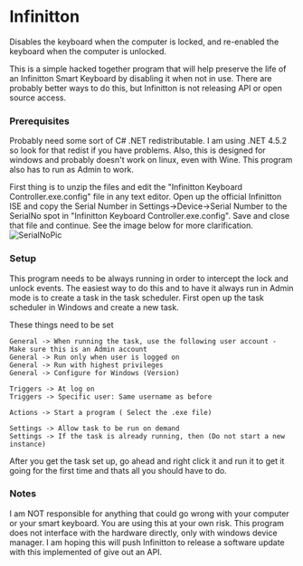 # Infinitton
Disables the keyboard when the computer is locked, and re-enabled the keyboard when the computer is unlocked.

This is a simple hacked together program that will help preserve the life of an Infinitton Smart Keyboard by disabling it when not in use. There are probably better ways to do this, but Infinitton is not releasing API or open source access. 


### Prerequisites
Probably need some sort of C# .NET redistributable. I am using .NET 4.5.2 so look for that redist if you have problems. Also, this is designed for windows and probably doesn't work on linux, even with Wine. This program also has to run as Admin to work.

First thing is to unzip the files and edit the "Infinitton Keyboard Controller.exe.config" file in any text editor. Open up the official Infinitton ISE and copy the Serial Number in Settings->Device->Serial Number to the SerialNo spot in "Infinitton Keyboard Controller.exe.config". Save and close that file and continue. See the image below for more clarification.
![SerialNoPic](https://github.com/ctreadw6/Infinitton/blob/master/Pics/pic1.PNG)

### Setup
This program needs to be always running in order to intercept the lock and unlock events. The easiest way to do this and to have it always run in Admin mode is to create a task in the task scheduler. First open up the task scheduler in Windows and create a new task. 

These things need to be set
```
General -> When running the task, use the following user account - Make sure this is an Admin account
General -> Run only when user is logged on
General -> Run with highest privileges
General -> Configure for Windows (Version)

Triggers -> At log on
Triggers -> Specific user: Same username as before

Actions -> Start a program ( Select the .exe file)

Settings -> Allow task to be run on demand
Settings -> If the task is already running, then (Do not start a new instance)
```

After you get the task set up, go ahead and right click it and run it to get it going for the first time and thats all you should have to do.

### Notes
I am NOT responsible for anything that could go wrong with your computer or your smart keyboard. You are using this at your own risk. This program does not interface with the hardware directly, only with windows device manager. I am hoping this will push Infinitton to release a software update with this implemented of give out an API.
